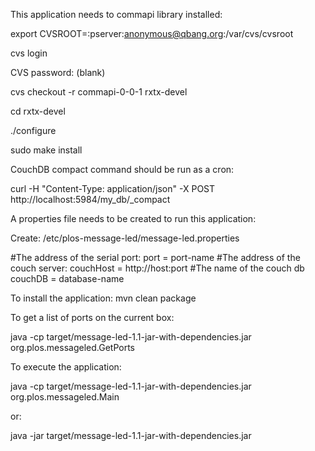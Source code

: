 This application needs to commapi library installed:

export CVSROOT=:pserver:anonymous@qbang.org:/var/cvs/cvsroot

cvs login

CVS password: (blank)

cvs checkout -r commapi-0-0-1 rxtx-devel

cd rxtx-devel

./configure

sudo make install

CouchDB compact command should be run as a cron:

curl -H "Content-Type: application/json" -X POST http://localhost:5984/my_db/_compact

A properties file needs to be created to run this application:

Create: /etc/plos-message-led/message-led.properties

#The address of the serial port:
port = port-name
#The address of the couch server:
couchHost = http://host:port
#The name of the couch db
couchDB = database-name

To install the application:
mvn clean package

To get a list of ports on the current box:

java -cp target/message-led-1.1-jar-with-dependencies.jar org.plos.messageled.GetPorts

To execute the application:

java -cp target/message-led-1.1-jar-with-dependencies.jar org.plos.messageled.Main

or:

java -jar target/message-led-1.1-jar-with-dependencies.jar

